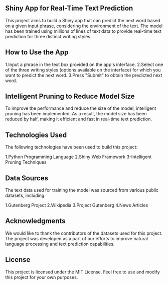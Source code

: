 ## Shiny App for Real-Time Text Prediction
This project aims to build a Shiny app that can predict the next word based on a given input phrase, considering the environment of the text. The model has been trained using millions of lines of text data to provide real-time text prediction for three distinct writing styles.

## How to Use the App
1.Input a phrase in the text box provided on the app's interface.
2.Select one of the three writing styles (options available on the interface) for which you want to predict the next word.
3.Press "Submit" to obtain the predicted next word.

## Intelligent Pruning to Reduce Model Size
To improve the performance and reduce the size of the model, intelligent pruning has been implemented. As a result, the model size has been reduced by half, making it efficient and fast in real-time text prediction.

## Technologies Used
The following technologies have been used to build this project:

1.Python Programming Language
2.Shiny Web Framework
3-Intelligent Pruning Techniques

## Data Sources
The text data used for training the model was sourced from various public datasets, including:

1.Gutenberg Project
2.Wikipedia
3.Project Gutenberg
4.News Articles

## Acknowledgments
We would like to thank the contributors of the datasets used for this project. The project was developed as a part of our efforts to improve natural language processing and text prediction capabilities.

## License
This project is licensed under the MIT License. Feel free to use and modify this project for your own purposes.
